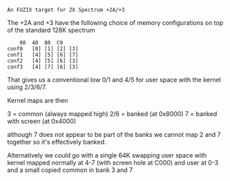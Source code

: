 `An FUZIX target for ZX Spectrum +2A/+3`

The +2A and +3 have the following choice of memory configurations on top of
the standard 128K spectrum

```
	00  40  80  C0
conf0	[0] [1] [2] [3]
conf1	[4] [5] [6] [7]
conf2	[4] [5] [6] [3]
conf3	[4] [7] [6] [3]
````

That gives us a conventional low 0/1 and 4/5 for user space with the kernel
using 2/3/6/7.

Kernel maps are then

3 = common (always mapped high)
2/6 = banked (at 0x8000)
7 = banked with screen (at 0x4000)

although 7 does not appear to be part of the banks we cannot map 2 and 7
together so it's effectively banked.

Alternatively we could go with a single 64K swapping user space with
kernel mapped normally at 4-7  (with screen hole at C000) and user at 0-3
and a small copied common in bank 3 and 7
